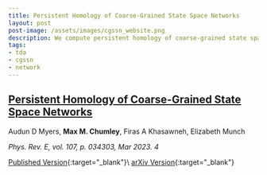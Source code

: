 ```yaml
---
title: Persistent Homology of Coarse-Grained State Space Networks
layout: post
post-image: /assets/images/cgssn_website.png
description: We compute persistent homology of coarse-grained state space networks for various dynamical systems to classify between periodic and chaotic timeseries data. This method is also compared to the ordinal partition network. 
tags:
- tda
- cgssn
- network
---
```


## <u>Persistent Homology of Coarse-Grained State Space Networks</u>

Audun D Myers, **Max M. Chumley**, Firas A Khasawneh, Elizabeth Munch


*Phys. Rev. E, vol. 107, p. 034303, Mar 2023. 4*

[Published Version](https://journals.aps.org/pre/abstract/10.1103/PhysRevE.107.034303){:target="_blank"}\\
[arXiv Version](https://doi.org/10.48550/arXiv.2206.02530){:target="_blank"}




